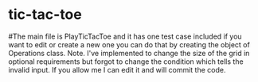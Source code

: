 # tic-tac-toe

#The main file is PlayTicTacToe and it has one test case included if you want to edit or create a new one you can do that by creating the object of Operations class.
Note. I've implemented to change the size of the grid in optional requirements but forgot to change the condition which tells the invalid input. If you allow me I can edit it and will commit the code.
